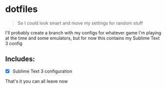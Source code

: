 # dotfiles
>So I could look smart and move my settings for random stuff

I'll probably create a branch with my configs for whatever game I'm playing at the time and some emulators, but for now this contains my Sublime Text 3 config

## Includes:

 - [x] Sublime Text 3 configuration

That's it you can all leave now